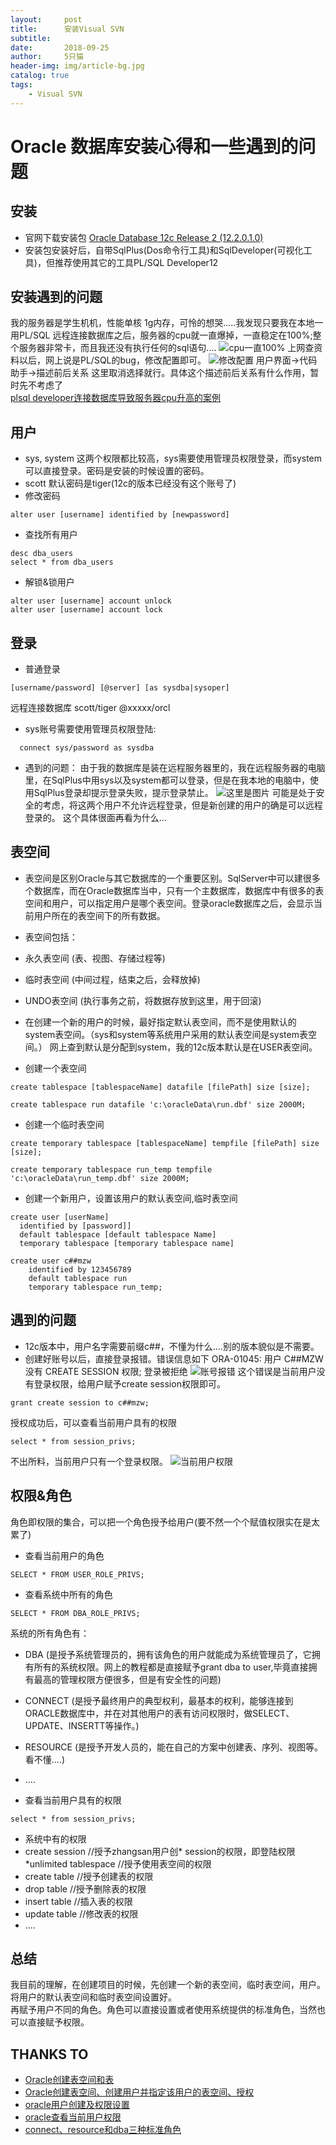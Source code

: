 ```yaml
---
layout:     post
title:      安装Visual SVN
subtitle:   
date:       2018-09-25
author:     5只猫
header-img: img/article-bg.jpg
catalog: true
tags:
    - Visual SVN
---
```


# Oracle 数据库安装心得和一些遇到的问题

## 安装
* 官网下载安装包 [
Oracle Database 12c Release 2 (12.2.0.1.0)]([https://www.oracle.com/technetwork/database/enterprise-edition/downloads/oracle12c-windows-3633015.html?ssSourceSiteId=otncn)
* 安装包安装好后，自带SqlPlus(Dos命令行工具)和SqlDeveloper(可视化工具)，但推荐使用其它的工具PL/SQL Developer12
## 安装遇到的问题
我的服务器是学生机机，性能单核 1g内存，可怜的想哭.....我发现只要我在本地一用PL/SQL 远程连接数据库之后，服务器的cpu就一直爆掉，一直稳定在100%;整个服务器非常卡，而且我还没有执行任何的sql语句....
![cpu一直100%](/img/postimages/2.png)
上网查资料以后，网上说是PL/SQL的bug，修改配置即可。
![修改配置](/img/postimages/3.jpg)
用户界面->代码助手->描述前后关系  这里取消选择就行。具体这个描述前后关系有什么作用，暂时先不考虑了</br>
[plsql developer连接数据库导致服务器cpu升高的案例](https://blog.csdn.net/killvoon/article/details/78506096)

## 用户
* sys, system 这两个权限都比较高，sys需要使用管理员权限登录，而system可以直接登录。密码是安装的时候设置的密码。
* scott 默认密码是tiger(12c的版本已经没有这个账号了)
* 修改密码
```
alter user [username] identified by [newpassword]
```
* 查找所有用户
```
desc dba_users
select * from dba_users
```
* 解锁&锁用户
```
alter user [username] account unlock
alter user [username] account lock
```

## 登录
* 普通登录
```
[username/password] [@server] [as sysdba|sysoper]
```
  远程连接数据库 scott/tiger @xxxxx/orcl 
* sys账号需要使用管理员权限登陆:
```
  connect sys/password as sysdba
```
* 遇到的问题：
由于我的数据库是装在远程服务器里的，我在远程服务器的电脑里，在SqlPlus中用sys以及system都可以登录，但是在我本地的电脑中，使用SqlPlus登录却提示登录失败，提示登录禁止。
![这里是图片](/img/postimages/QQ截图20180918152305.jpg)
可能是处于安全的考虑，将这两个用户不允许远程登录，但是新创建的用户的确是可以远程登录的。
这个具体很面再看为什么...

## 表空间
 * 表空间是区别Oracle与其它数据库的一个重要区别。SqlServer中可以建很多个数据库，而在Oracle数据库当中，只有一个主数据库，数据库中有很多的表空间和用户，可以指定用户是哪个表空间。登录oracle数据库之后，会显示当前用户所在的表空间下的所有数据。
* 表空间包括：
* 永久表空间 (表、视图、存储过程等)
* 临时表空间 (中间过程，结束之后，会释放掉)
* UNDO表空间 (执行事务之前，将数据存放到这里，用于回滚)
* 在创建一个新的用户的时候，最好指定默认表空间，而不是使用默认的system表空间。（sys和system等系统用户采用的默认表空间是system表空间。）
网上查到默认是分配到system，我的12c版本默认是在USER表空间。

* 创建一个表空间
```
create tablespace [tablespaceName] datafile [filePath] size [size];

create tablespace run datafile 'c:\oracleData\run.dbf' size 2000M;
```

* 创建一个临时表空间
```
create temporary tablespace [tablespaceName] tempfile [filePath] size [size];

create temporary tablespace run_temp tempfile 'c:\oracleData\run_temp.dbf' size 2000M;
```
* 创建一个新用户，设置该用户的默认表空间,临时表空间
```
create user [userName]
  identified by [password]]
  default tablespace [default tablespace Name]
  temporary tablespace [temporary tablespace name]

create user c##mzw
    identified by 123456789
    default tablespace run
    temporary tablespace run_temp;
```
## 遇到的问题
* 12c版本中，用户名字需要前缀c##，不懂为什么....别的版本貌似是不需要。
* 创建好账号以后，直接登录报错。错误信息如下
ORA-01045: 用户 C##MZW 没有 CREATE SESSION 权限; 登录被拒绝
![账号报错](/img/postimages/4.jpg)
这个错误是当前用户没有登录权限，给用户赋予create session权限即可。
```
grant create session to c##mzw;
```
授权成功后，可以查看当前用户具有的权限
```
select * from session_privs;
```
不出所料，当前用户只有一个登录权限。
![当前用户权限](/img/postimages/6.jpg)

## 权限&角色
角色即权限的集合，可以把一个角色授予给用户(要不然一个个赋值权限实在是太累了)</br>

* 查看当前用户的角色
```
SELECT * FROM USER_ROLE_PRIVS;
```

* 查看系统中所有的角色
```
SELECT * FROM DBA_ROLE_PRIVS;
```
系统的所有角色有：</br>
* DBA (是授予系统管理员的，拥有该角色的用户就能成为系统管理员了，它拥有所有的系统权限。网上的教程都是直接赋予grant dba to user,毕竟直接拥有最高的管理权限方便很多，但是有安全性的问题)
* CONNECT (是授予最终用户的典型权利，最基本的权利，能够连接到ORACLE数据库中，并在对其他用户的表有访问权限时，做SELECT、UPDATE、INSERTT等操作。)
* RESOURCE (是授予开发人员的，能在自己的方案中创建表、序列、视图等。看不懂....)
* ....</br>

* 查看当前用户具有的权限
```
select * from session_privs;
```
* 系统中有的权限
* create session  //授予zhangsan用户创* session的权限，即登陆权限
*unlimited tablespace  //授予使用表空间的权限
* create table  //授予创建表的权限
* drop table  //授予删除表的权限
* insert table  //插入表的权限
* update table  //修改表的权限
* ....

## 总结
我目前的理解，在创建项目的时候，先创建一个新的表空间，临时表空间，用户。</br>
将用户的默认表空间和临时表空间设置好。</br>
再赋予用户不同的角色。角色可以直接设置或者使用系统提供的标准角色，当然也可以直接赋予权限。


## THANKS TO
* [Oracle创建表空间和表](https://www.cnblogs.com/qmfsun/p/3817344.html)
* [Oracle创建表空间、创建用户并指定该用户的表空间、授权](Oracle创建表空间、创建用户并指定该用户的表空间、授权)
* [oracle用户创建及权限设置](https://www.cnblogs.com/shlcn/archive/2011/07/21/2112879.html)
* [oracle查看当前用户权限](https://www.cnblogs.com/wuer888/p/7484765.html)
* [connect、resource和dba三种标准角色](http://www.cnblogs.com/jianshuai520/p/9620445.html)














